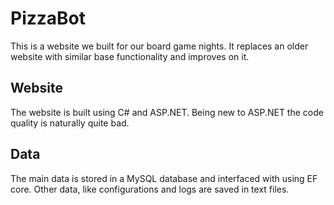 # PizzaBot
This is a website we built for our board game nights. It replaces an older website with similar base functionality and improves on it.

## Website
The website is built using C# and ASP.NET. Being new to ASP.NET the code quality is naturally quite bad.

## Data
The main data is stored in a MySQL database and interfaced with using EF core. Other data, like configurations and logs are saved in text files.